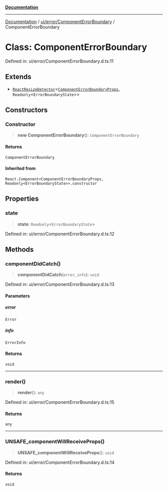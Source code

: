 [**Documentation**](../../../../index.md)

***

[Documentation](../../../../index.md) / [ui/error/ComponentErrorBoundary](../index.md) / ComponentErrorBoundary

# Class: ComponentErrorBoundary

Defined in: ui/error/ComponentErrorBoundary.d.ts:11

## Extends

- [`ReactResizeDetector`](../../../../perspective-client/variables/ReactResizeDetector.md)\<[`ComponentErrorBoundaryProps`](../interfaces/ComponentErrorBoundaryProps.md), `Readonly`\<`ErrorBoundaryState`\>\>

## Constructors

### Constructor

> **new ComponentErrorBoundary**(): `ComponentErrorBoundary`

#### Returns

`ComponentErrorBoundary`

#### Inherited from

`React.Component<ComponentErrorBoundaryProps, Readonly<ErrorBoundaryState>>.constructor`

## Properties

### state

> **state**: `Readonly`\<`ErrorBoundaryState`\>

Defined in: ui/error/ComponentErrorBoundary.d.ts:12

## Methods

### componentDidCatch()

> **componentDidCatch**(`error`, `info`): `void`

Defined in: ui/error/ComponentErrorBoundary.d.ts:13

#### Parameters

##### error

`Error`

##### info

`ErrorInfo`

#### Returns

`void`

***

### render()

> **render**(): `any`

Defined in: ui/error/ComponentErrorBoundary.d.ts:15

#### Returns

`any`

***

### UNSAFE\_componentWillReceiveProps()

> **UNSAFE\_componentWillReceiveProps**(): `void`

Defined in: ui/error/ComponentErrorBoundary.d.ts:14

#### Returns

`void`
